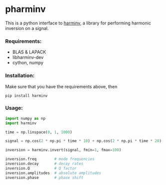 pharminv
========

This is a python interface to [harminv], a library for performing
harmonic inversion on a signal.

[harminv]: http://ab-initio.mit.edu/wiki/index.php/Harminv

### Requirements:

- BLAS & LAPACK
- libharminv-dev
- cython, numpy

### Installation:

Make sure that you have the requirements above, then

```
pip install harminv
```

### Usage:

```python
import numpy as np
import harminv

time = np.linspace(0, 1, 1000)

signal = np.cos(2 * np.pi * time * 10) + np.cos(2 * np.pi * time * 20)

inversion = harminv.invert(signal, fmin=1, fmax=100)

inversion.freq        # mode frequencies
inversion.decay       # decay rates
inversion.Q           # Q factor
inversion.amplitudes  # absolute amplitudes
inversion.phase       # phase shift 
```
